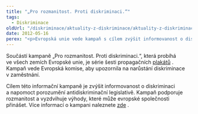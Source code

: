 ```yaml
---
title: "„Pro rozmanitost. Proti diskriminaci.“"
tags:
  - Diskriminace
oldUrl: "/diskriminace/aktuality-z-diskriminace/aktuality-z-diskriminace-2012/pro-rozmanitost-proti-diskriminaci/"
date: 2012-05-16
perex: "<p>Evropská unie vede kampaň s cílem zvýšit informovanost o diskriminaci. </p>"
---
```


<!-- imported from the old website -->

<p class="align-blok">Součástí kampaně „Pro rozmanitost. Proti diskriminaci.“, která probíhá ve všech zemích Evropské unie, je série šesti propagačních <a title="Otevření do nového okna" href="http://ec.europa.eu/justice/fdad/cms/stopdiscrimination/activities/advertising_2012/index.html?langid=cs" target="_blank">plakátů</a> . Kampaň vede Evropská komise, aby upozornila na narůstání diskriminace v zaměstnání.</p><p class="align-blok">Cílem této informační kampaně je zvýšit informovanost o diskriminaci a napomoct porozumění antidiskriminační legislativě. Kampaň podporuje rozmanitost a vyzdvihuje výhody, které může evropské společnosti přinášet. Více informací o kampani naleznete <a title="Otevření do nového okna" href="http://ec.europa.eu/justice/fdad/cms/stopdiscrimination/index.html?langid=cs" target="_blank">zde</a> . </p>
